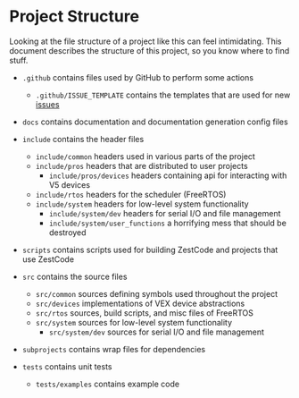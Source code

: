 # Project Structure

Looking at the file structure of a project like this can feel intimidating. This document describes the structure of this project, so you know where to find stuff.

- `.github` contains files used by GitHub to perform some actions
  - `.github/ISSUE_TEMPLATE` contains the templates that are used for new [issues](https://github.com/ZestCommunity/ZestCode/issues)

- `docs` contains documentation and documentation generation config files

- `include` contains the header files
  - `include/common` headers used in various parts of the project
  - `include/pros` headers that are distributed to user projects
    - `include/pros/devices` headers containing api for interacting with V5 devices
  - `include/rtos` headers for the scheduler (FreeRTOS)
  - `include/system` headers for low-level system functionality
    - `include/system/dev` headers for serial I/O and file management
    - `include/system/user_functions` a horrifying mess that should be destroyed

- `scripts` contains scripts used for building ZestCode and projects that use ZestCode

- `src` contains the source files
  - `src/common` sources defining symbols used throughout the project
  - `src/devices` implementations of VEX device abstractions
  - `src/rtos` sources, build scripts, and misc files of FreeRTOS
  - `src/system` sources for low-level system functionality
    - `src/system/dev` sources for serial I/O and file management

- `subprojects` contains wrap files for dependencies

- `tests` contains unit tests
  - `tests/examples` contains example code